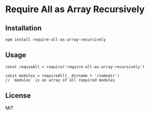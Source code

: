 # Require All as Array Recursively

## Installation

```
npm install require-all-as-array-recursively
```

## Usage

```
const requieAll = require('require-all-as-array-recursively')

const modules = requireAll(__dirname + '/somedir')
// `modules` is an array of all required modules
``` 

## License

MIT
